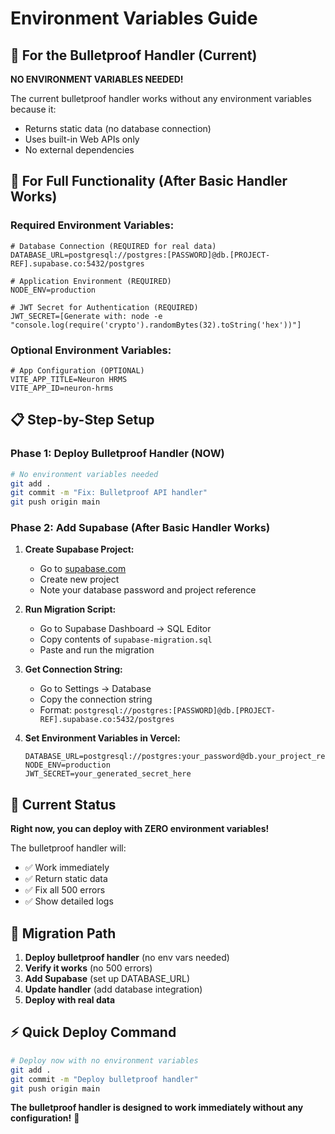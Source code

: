 # Environment Variables Guide

## 🚀 **For the Bulletproof Handler (Current)**

**NO ENVIRONMENT VARIABLES NEEDED!**

The current bulletproof handler works without any environment variables because it:
- Returns static data (no database connection)
- Uses built-in Web APIs only
- No external dependencies

## 🔧 **For Full Functionality (After Basic Handler Works)**

### **Required Environment Variables:**

```env
# Database Connection (REQUIRED for real data)
DATABASE_URL=postgresql://postgres:[PASSWORD]@db.[PROJECT-REF].supabase.co:5432/postgres

# Application Environment (REQUIRED)
NODE_ENV=production

# JWT Secret for Authentication (REQUIRED)
JWT_SECRET=[Generate with: node -e "console.log(require('crypto').randomBytes(32).toString('hex'))"]
```

### **Optional Environment Variables:**

```env
# App Configuration (OPTIONAL)
VITE_APP_TITLE=Neuron HRMS
VITE_APP_ID=neuron-hrms
```

## 📋 **Step-by-Step Setup**

### **Phase 1: Deploy Bulletproof Handler (NOW)**
```bash
# No environment variables needed
git add .
git commit -m "Fix: Bulletproof API handler"
git push origin main
```

### **Phase 2: Add Supabase (After Basic Handler Works)**

1. **Create Supabase Project:**
   - Go to [supabase.com](https://supabase.com)
   - Create new project
   - Note your database password and project reference

2. **Run Migration Script:**
   - Go to Supabase Dashboard → SQL Editor
   - Copy contents of `supabase-migration.sql`
   - Paste and run the migration

3. **Get Connection String:**
   - Go to Settings → Database
   - Copy the connection string
   - Format: `postgresql://postgres:[PASSWORD]@db.[PROJECT-REF].supabase.co:5432/postgres`

4. **Set Environment Variables in Vercel:**
   ```env
   DATABASE_URL=postgresql://postgres:your_password@db.your_project_ref.supabase.co:5432/postgres
   NODE_ENV=production
   JWT_SECRET=your_generated_secret_here
   ```

## 🎯 **Current Status**

**Right now, you can deploy with ZERO environment variables!**

The bulletproof handler will:
- ✅ Work immediately
- ✅ Return static data
- ✅ Fix all 500 errors
- ✅ Show detailed logs

## 🔄 **Migration Path**

1. **Deploy bulletproof handler** (no env vars needed)
2. **Verify it works** (no 500 errors)
3. **Add Supabase** (set up DATABASE_URL)
4. **Update handler** (add database integration)
5. **Deploy with real data**

## ⚡ **Quick Deploy Command**

```bash
# Deploy now with no environment variables
git add .
git commit -m "Deploy bulletproof handler"
git push origin main
```

**The bulletproof handler is designed to work immediately without any configuration!** 🚀

